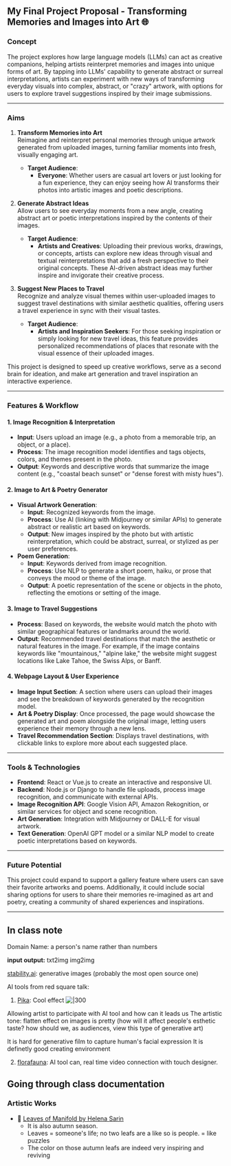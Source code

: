 ## My Final Project Proposal - Transforming Memories and Images into Art 🌐

### Concept

The project explores how large language models (LLMs) can act as creative companions, helping artists reinterpret memories and images into unique forms of art. 
By tapping into LLMs' capability to generate abstract or surreal interpretations, artists can experiment with new ways of transforming everyday visuals into complex, abstract, or "crazy" artwork, with options for users to explore travel suggestions inspired by their image submissions.

---

### **Aims**

1. **Transform Memories into Art**  
    Reimagine and reinterpret personal memories through unique artwork generated from uploaded images, turning familiar moments into fresh, visually engaging art.
    
    - **Target Audience**:
        - **Everyone**: Whether users are casual art lovers or just looking for a fun experience, they can enjoy seeing how AI transforms their photos into artistic images and poetic descriptions.
        
1. **Generate Abstract Ideas**  
    Allow users to see everyday moments from a new angle, creating abstract art or poetic interpretations inspired by the contents of their images.
    
    - **Target Audience**:
        - **Artists and Creatives**: Uploading their previous works, drawings, or concepts, artists can explore new ideas through visual and textual reinterpretations that add a fresh perspective to their original concepts. These AI-driven abstract ideas may further inspire and invigorate their creative process.
        
1. **Suggest New Places to Travel**  
    Recognize and analyze visual themes within user-uploaded images to suggest travel destinations with similar aesthetic qualities, offering users a travel experience in sync with their visual tastes.
    
    - **Target Audience**:
        - **Artists and Inspiration Seekers**: For those seeking inspiration or simply looking for new travel ideas, this feature provides personalized recommendations of places that resonate with the visual essence of their uploaded images.
        

This project is designed to speed up creative workflows, serve as a second brain for ideation, and make art generation and travel inspiration an interactive experience.

---

### **Features & Workflow**

#### 1. **Image Recognition & Interpretation**

- **Input**: Users upload an image (e.g., a photo from a memorable trip, an object, or a place).
- **Process**: The image recognition model identifies and tags objects, colors, and themes present in the photo.
- **Output**: Keywords and descriptive words that summarize the image content (e.g., "coastal beach sunset" or "dense forest with misty hues").

#### 2. **Image to Art & Poetry Generator**

- **Visual Artwork Generation**:
    - **Input**: Recognized keywords from the image.
    - **Process**: Use AI (linking with Midjourney or similar APIs) to generate abstract or realistic art based on keywords.
    - **Output**: New images inspired by the photo but with artistic reinterpretation, which could be abstract, surreal, or stylized as per user preferences.
- **Poem Generation**:
    - **Input**: Keywords derived from image recognition.
    - **Process**: Use NLP to generate a short poem, haiku, or prose that conveys the mood or theme of the image.
    - **Output**: A poetic representation of the scene or objects in the photo, reflecting the emotions or setting of the image.

#### 3. **Image to Travel Suggestions**

- **Process**: Based on keywords, the website would match the photo with similar geographical features or landmarks around the world.
- **Output**: Recommended travel destinations that match the aesthetic or natural features in the image. For example, if the image contains keywords like "mountainous," "alpine lake," the website might suggest locations like Lake Tahoe, the Swiss Alps, or Banff.

#### 4. **Webpage Layout & User Experience**

- **Image Input Section**: A section where users can upload their images and see the breakdown of keywords generated by the recognition model.
- **Art & Poetry Display**: Once processed, the page would showcase the generated art and poem alongside the original image, letting users experience their memory through a new lens.
- **Travel Recommendation Section**: Displays travel destinations, with clickable links to explore more about each suggested place.

---

### **Tools & Technologies**

- **Frontend**: React or Vue.js to create an interactive and responsive UI.
- **Backend**: Node.js or Django to handle file uploads, process image recognition, and communicate with external APIs.
- **Image Recognition API**: Google Vision API, Amazon Rekognition, or similar services for object and scene recognition.
- **Art Generation**: Integration with Midjourney or DALL-E for visual artwork.
- **Text Generation**: OpenAI GPT model or a similar NLP model to create poetic interpretations based on keywords.

---

### **Future Potential**

This project could expand to support a gallery feature where users can save their favorite artworks and poems. Additionally, it could include social sharing options for users to share their memories re-imagined as art and poetry, creating a community of shared experiences and inspirations.



---


## In class note
Domain Name: a person's name rather than numbers

**input output:**
txt2img
img2img

[stability.ai](https://stability.ai/): generative images (probably the most open source one)

AI tools from red square talk:
1. [Pika](https://pika.art/try): Cool effect
![|300](https://i.imgur.com/oYn7yL3.png)

Allowing artist to participate with AI tool and how can it leads us
The artistic tone: flatten effect on images is pretty (how will it affect people's esthetic taste? how should we, as audiences, view this type of generative art)

It is hard for generative film to capture human's facial expression
It is definetly good creating environment

2. [florafauna](https://www.florafauna.ai/home): AI tool can, real time video connection with touch designer.


## Going through class documentation
### Artistic Works

- 🌿 [Leaves of Manifold by Helena Sarin](https://www.nvidia.com/en-us/research/ai-art-gallery/artists/helena-sarin)
	- It is also autumn season. 
	- Leaves = someone's life; no two leafs are a like so is people. = like puzzles
	- The color on those autumn leafs are indeed very inspiring and reviving